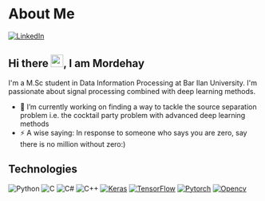 # About Me 



[![LinkedIn][linkedin-shield]][linkedin-url]
## Hi there <img src="https://media.giphy.com/media/hvRJCLFzcasrR4ia7z/giphy.gif" width="25px">, I am Mordehay



I'm a M.Sc student in Data Information Processing at Bar Ilan University.
I'm passionate about signal processing combined with deep learning methods.


- 🔭 I’m currently working on finding a way to tackle the source separation problem i.e. the cocktail party problem with advanced deep learning methods 
- ⚡ A wise saying: In response to someone who says you are zero, say there is no million without zero:)
## Technologies
![Python](https://img.shields.io/badge/python-3670A0?style=for-the-badge&logo=python&logoColor=ffdd54)
![C](https://img.shields.io/badge/c-%2300599C.svg?style=for-the-badge&logo=c&logoColor=white)
![C#](https://img.shields.io/badge/c%23-%23239120.svg?style=for-the-badge&logo=c-sharp&logoColor=white)
![C++](https://img.shields.io/badge/c++-%2300599C.svg?style=for-the-badge&logo=c%2B%2B&logoColor=white)
[![Keras][Keras-shield]][Keras-url]
[![TensorFlow][TensorFlow-shield]][TensorFlow-url]
[![Pytorch][Pytorch-shield]][Pytorch-url]
[![Opencv][Opencv-shield]][Opencv-url]

[linkedin-shield]: https://img.shields.io/badge/LinkedIn-0077B5?style=for-the-badge&logo=linkedin&logoColor=white
[linkedin-url]: https://linkedin.com/in/mordehay-moradi
[Keras-shield]: https://img.shields.io/badge/Keras-D00000?style=for-the-badge&logo=Keras&logoColor=white
[Keras-url]: https://keras.io/
[TensorFlow-shield]: https://img.shields.io/badge/TensorFlow-FF6F00?style=for-the-badge&logo=TensorFlow&logoColor=white
[TensorFlow-url]: https://www.tensorflow.org/
[Pytorch-shield]: https://img.shields.io/badge/PyTorch-EE4C2C?style=for-the-badge&logo=PyTorch&logoColor=white
[Pytorch-url]: https://pytorch.org/
[Opencv-shield]: https://img.shields.io/badge/OpenCV-27338e?style=for-the-badge&logo=OpenCV&logoColor=white
[Opencv-url]: https://opencv.org/
